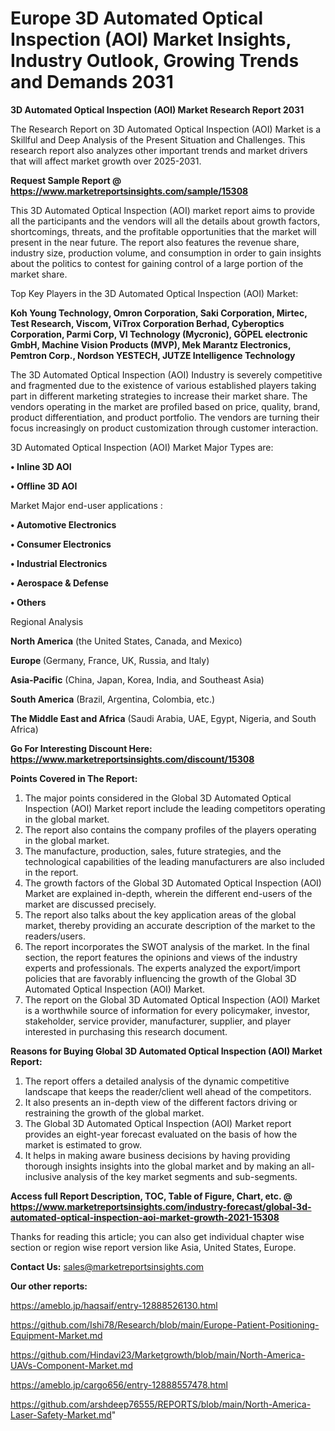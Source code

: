 # Europe 3D Automated Optical Inspection (AOI) Market Insights, Industry Outlook, Growing Trends and Demands 2031

<strong>3D Automated Optical Inspection (AOI) Market Research Report 2031</strong>

The Research Report on 3D Automated Optical Inspection (AOI) Market is a Skillful and Deep Analysis of the Present Situation and Challenges. This research report also analyzes other important trends and market drivers that will affect market growth over 2025-2031.

<strong>Request Sample Report @ <a href=https://www.marketreportsinsights.com/sample/15308>https://www.marketreportsinsights.com/sample/15308</a></strong>

This 3D Automated Optical Inspection (AOI) market report aims to provide all the participants and the vendors will all the details about growth factors, shortcomings, threats, and the profitable opportunities that the market will present in the near future. The report also features the revenue share, industry size, production volume, and consumption in order to gain insights about the politics to contest for gaining control of a large portion of the market share.

Top Key Players in the 3D Automated Optical Inspection (AOI) Market:

<strong>Koh Young Technology, Omron Corporation, Saki Corporation, Mirtec, Test Research, Viscom, ViTrox Corporation Berhad, Cyberoptics Corporation, Parmi Corp, VI Technology (Mycronic), GÖPEL electronic GmbH, Machine Vision Products (MVP), Mek Marantz Electronics, Pemtron Corp., Nordson YESTECH, JUTZE Intelligence Technology</strong>

The 3D Automated Optical Inspection (AOI) Industry is severely competitive and fragmented due to the existence of various established players taking part in different marketing strategies to increase their market share. The vendors operating in the market are profiled based on price, quality, brand, product differentiation, and product portfolio. The vendors are turning their focus increasingly on product customization through customer interaction.

3D Automated Optical Inspection (AOI) Market Major Types are:

<strong>• Inline 3D AOI

• Offline 3D AOI</strong>

Market Major end-user applications :

<strong>• Automotive Electronics

• Consumer Electronics

• Industrial Electronics

• Aerospace & Defense

• Others</strong>

Regional Analysis

</u><strong><b>North America</b></strong> (the United States, Canada, and Mexico)

<strong><b>Europe </b></strong>(Germany, France, UK, Russia, and Italy)

<strong><b>Asia-Pacific</b></strong> (China, Japan, Korea, India, and Southeast Asia)

<strong><b>South America</b></strong> (Brazil, Argentina, Colombia, etc.)

<strong><b>The Middle East and Africa</b></strong> (Saudi Arabia, UAE, Egypt, Nigeria, and South Africa)

<strong>Go For Interesting Discount Here: <a href=https://www.marketreportsinsights.com/discount/15308>https://www.marketreportsinsights.com/discount/15308</a></strong>

<strong>Points Covered in The Report:</strong>
<ol>
  <li>The major points considered in the Global 3D Automated Optical Inspection (AOI) Market report include the leading competitors operating in the global market.</li>
  <li>The report also contains the company profiles of the players operating in the global market.</li>
  <li>The manufacture, production, sales, future strategies, and the technological capabilities of the leading manufacturers are also included in the report.</li>
  <li>The growth factors of the Global 3D Automated Optical Inspection (AOI) Market are explained in-depth, wherein the different end-users of the market are discussed precisely.</li>
  <li>The report also talks about the key application areas of the global market, thereby providing an accurate description of the market to the readers/users.</li>
  <li>The report incorporates the SWOT analysis of the market. In the final section, the report features the opinions and views of the industry experts and professionals. The experts analyzed the export/import policies that are favorably influencing the growth of the Global 3D Automated Optical Inspection (AOI) Market.</li>
  <li>The report on the Global 3D Automated Optical Inspection (AOI) Market is a worthwhile source of information for every policymaker, investor, stakeholder, service provider, manufacturer, supplier, and player interested in purchasing this research document.</li>
</ol>
<strong>Reasons for Buying Global 3D Automated Optical Inspection (AOI) Market Report:</strong>

<ol>
  <li>The report offers a detailed analysis of the dynamic competitive landscape that keeps the reader/client well ahead of the competitors.</li>
  <li>It also presents an in-depth view of the different factors driving or restraining the growth of the global market.</li>
  <li>The Global 3D Automated Optical Inspection (AOI) Market report provides an eight-year forecast evaluated on the basis of how the market is estimated to grow.</li>
  <li>It helps in making aware business decisions by having providing thorough insights insights into the global market and by making an all-inclusive analysis of the key market segments and sub-segments.</li>
</ol>
<strong>Access full Report Description, TOC, Table of Figure, Chart, etc. @ <a href=https://www.marketreportsinsights.com/industry-forecast/global-3d-automated-optical-inspection-aoi-market-growth-2021-15308>https://www.marketreportsinsights.com/industry-forecast/global-3d-automated-optical-inspection-aoi-market-growth-2021-15308</a></strong>


Thanks for reading this article; you can also get individual chapter wise section or region wise report version like Asia, United States, Europe.

<strong>Contact Us:</strong>
sales@marketreportsinsights.com

<strong>Our other reports:</strong>

<a href=https://ameblo.jp/haqsaif/entry-12888526130.html>https://ameblo.jp/haqsaif/entry-12888526130.html</a>

<a href=https://github.com/Ishi78/Research/blob/main/Europe-Patient-Positioning-Equipment-Market.md>https://github.com/Ishi78/Research/blob/main/Europe-Patient-Positioning-Equipment-Market.md</a>

<a href=https://github.com/Hindavi23/Marketgrowth/blob/main/North-America-UAVs-Component-Market.md>https://github.com/Hindavi23/Marketgrowth/blob/main/North-America-UAVs-Component-Market.md</a>

<a href=https://ameblo.jp/cargo656/entry-12888557478.html>https://ameblo.jp/cargo656/entry-12888557478.html</a>

<a href=https://github.com/arshdeep76555/REPORTS/blob/main/North-America-Laser-Safety-Market.md>https://github.com/arshdeep76555/REPORTS/blob/main/North-America-Laser-Safety-Market.md</a>"
